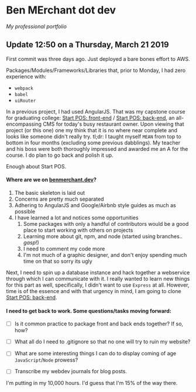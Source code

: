 # Ben MErchant dot dev
*My professional portfolio*


## Update 12:50 on a Thursday, March 21 2019

First commit was three days ago. Just deployed a bare bones effort to AWS. 

Packages/Modules/Frameworks/Libraries that, prior to Monday, I had zero experience with:
* `webpack`
* `babel`
* `uiRouter`

In a previous project, I had used AngularJS. That was my capstone course for graduating college: [Start POS: front-end](https://github.com/benmerchant/StartPOS-frontend) / [Start POS: back-end](https://github.com/benmerchant/StartPOS-backend), an all-encompassing CMS for today's busy restaurant owner. Upon viewing that project (or this one) one my think that it is no where near complete and looks like someone didn't really try. tl;dr: I taught myself `MEAN` from top to bottom in four months (excluding some previous dabblings). My teacher and his boss were both thoroughly impressed and awarded me an A for the course. I do plan to go back and polish it up. 

Enough about Start POS.

#### Where are we on [benmerchant.dev](benmerchant.dev)?

1. The basic skeleton is laid out
1. Concerns are pretty much separated
1. Adhering to AngularJS and Google/Airbnb style guides as much as possible
1. I have learned a lot and notices some opportunities
   1. Some packages with only a handful of contributors would be a good place to start working with others on projects
   1. Learning more about git, npm, and node (started using branches.. *gasp*!)
   1. I need to comment my code more
   1. I'm not much of a graphic designer, and don't enjoy spending much time on that so sorry its ugly

Next, I need to spin up a database instance and hack together a webservice through which I can communicate with it. I really wanted to learn new things for this part as well, specifically, I didn't want to use `Express` at all. However, time is of the essence and with that urgency in mind, I am going to clone [Start POS: back-end](https://github.com/benmerchant/StartPOS-backend). 

#### I need to get back to work. Some questions/tasks moving forward:

- [ ] Is it common practice to package front and back ends together? If so, how?
- [ ] What all do I need to .gitignore so that no one will try to ruin my website?
- [ ] What are some interesting things I can do to display coming of age `JavaScript`/`Node` prowess?
- [ ] Transcribe my webdev journals for blog posts. 


I'm putting in my 10,000 hours. I'd guess that I'm 15% of the way there. 
 
